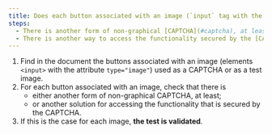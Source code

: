 ```yaml
---
title: Does each button associated with an image (`input` tag with the `type="image"` attribute) used as a [CAPTCHA](#captcha) meet one of these conditions?
steps:
  - There is another form of non-graphical [CAPTCHA](#captcha), at least.
  - There is another way to access the functionality secured by the [CAPTCHA](#captcha).
---
```


1. Find in the document the buttons associated with an image (elements `<input>` with the attribute `type="image"`) used as a CAPTCHA or as a test image.
2. For each button associated with an image, check that there is
   - either another form of non-graphical CAPTCHA, at least;
   - or another solution for accessing the functionality that is secured by the CAPTCHA.
3. If this is the case for each image, **the test is validated**.
